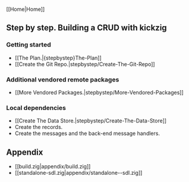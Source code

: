 [[Home|Home]]

## Step by step. Building a CRUD with kickzig

### Getting started

* [[The Plan.|{stepbystep}The-Plan]]
* [[Create the Git Repo.|stepbystep/Create-The-Git-Repo]]

### Additional vendored remote packages

* [[More Vendored Packages.|stepbystep/More-Vendored-Packages]]

### Local dependencies

* [[Create The Data Store.|stepbystep/Create-The-Data-Store]]
* Create the records.
* Create the messages and the back-end message handlers.

## Appendix

* [[build.zig|appendix/build.zig]]
* [[standalone-sdl.zig|appendix/standalone--sdl.zig]]

